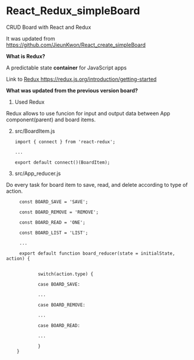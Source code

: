 # React_Redux_simpleBoard

CRUD Board with React and Redux

It was updated from https://github.com/JieunKwon/React_create_simpleBoard


<b> What is Redux? </b>

A predictable state <b>container</b> for JavaScript apps

Link to <a href='https://redux.js.org/introduction/getting-started'>Redux https://redux.js.org/introduction/getting-started </a>



<b> What was updated from the previous version board? </b>

1. Used Redux

Redux allows to use funcion for input and output data between App component(parent) and board items.
 
        
2. src/BoardItem.js 
       
       import { connect } from 'react-redux';
       
       ...
       
       export default connect()(BoardItem);
       
       
3. src/App_reducer.js

Do every task for board item to save, read, and delete according to type of action.

        
         const BOARD_SAVE = 'SAVE';

         const BOARD_REMOVE = 'REMOVE';

         const BOARD_READ = 'ONE';

         const BOARD_LIST = 'LIST';

         ...

         export default function board_reducer(state = initialState, action) {


                switch(action.type) {

                case BOARD_SAVE:

                ...

                case BOARD_REMOVE:

                ...

                case BOARD_READ:

                ...

                }
        }        
               

